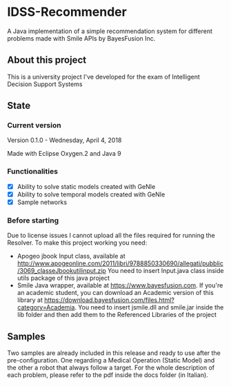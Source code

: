 # IDSS-Recommender
A Java implementation of a simple recommendation system for different problems made with Smile APIs by BayesFusion Inc.

## About this project
This is a university project I've developed for the exam of Intelligent Decision Support Systems

## State

### Current version
Version 0.1.0 - Wednesday, April 4, 2018

Made with Eclipse Oxygen.2 and Java 9

### Functionalities
- [x] Ability to solve static models created with GeNIe
- [x] Ability to solve temporal models created with GeNIe
- [x] Sample networks

### Before starting
Due to license issues I cannot upload all the files required for running the Resolver. To make this project working you need:
* Apogeo jbook Input class, available at http://www.apogeonline.com/2011/libri/9788850330690/allegati/pubblic/3069_classeJbookutilinput.zip
You need to insert Input.java class inside utils package of this java project
* Smile Java wrapper, available at https://www.bayesfusion.com. If you're an academic student, you can download an Academic version of this
library at https://download.bayesfusion.com/files.html?category=Academia.
You need to insert jsmile.dll and smile.jar inside the lib folder and then add them to the Referenced Libraries of the project

## Samples
Two samples are already included in this release and ready to use after the pre-configuration. One regarding a Medical Operation (Static Model) 
and the other a robot that always follow a target. For the whole description of each problem, please refer to the pdf inside the docs folder (in Italian).
